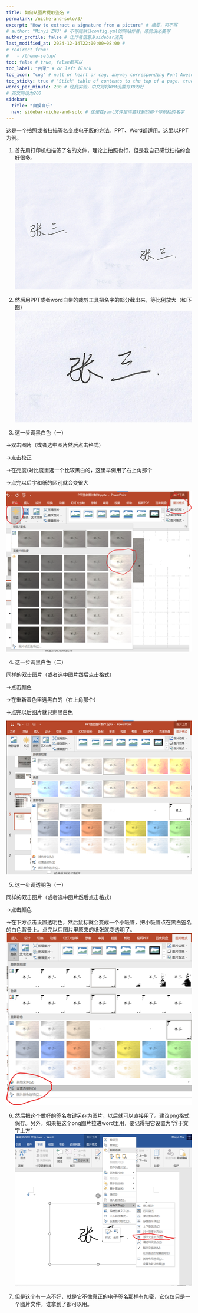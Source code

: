 ```yaml
---
title: 如何从图片提取签名 # 
permalink: /niche-and-solo/3/
excerpt: "How to extract a signature from a picture" # 摘要，可不写
# author: "Minyi ZHU" # 不写则默认config.yml的网站作者。感觉没必要写
author_profile: false # 让作者信息从sidebar消失
last_modified_at: 2024-12-14T22:00:00+08:00 # 
# redirect_from:
#   - /theme-setup/
toc: false # true, false都可以
toc_label: "目录" # or left blank
toc_icon: "cog" # null or heart or cag, anyway corresponding Font Awesome icon name (without fa prefix)
toc_sticky: true # "Stick" table of contents to the top of a page. true: toc floats. false: toc fixed
words_per_minute: 200 # 经我实验，中文则将WPM设置为30为好
# 英文则设为200
sidebar:
  title: "自娱自乐"
  nav: sidebar-niche-and-solo # 这是在yaml文件里你要找到的那个导航栏的名字
---
```


这是一个拍照或者扫描签名变成电子版的方法。PPT、Word都适用。这里以PPT为例。

1. 首先用打印机扫描签了名的文件，理论上拍照也行，但是我自己感觉扫描的会好很多。
![](https://raw.githubusercontent.com/zhumy321/diy-imagehost/main/img/extract-signature-ex1.png)

2. 然后用PPT或者word自带的裁剪工具把名字的部分截出来，等比例放大（如下图）
![](https://raw.githubusercontent.com/zhumy321/diy-imagehost/main/img/extract-signature-ex2.png)

3. 这一步调黑白色（一）

->双击图片（或者选中图片然后点击格式）

->点击校正

->在亮度/对比度里选一个比较黑白的，这里举例用了右上角那个

->点完以后字和纸的区别就会变很大

![](https://raw.githubusercontent.com/zhumy321/diy-imagehost/main/img/extract-signature-ex3.png)


4. 这一步调黑白色（二）

同样的双击图片（或者选中图片然后点击格式）

->点击颜色

->在重新着色里选黑白的（右上角那个）

->点完以后图片就只剩黑白色

![](https://raw.githubusercontent.com/zhumy321/diy-imagehost/main/img/extract-signature-ex4.png)

5. 这一步调透明色（一）

同样的双击图片（或者选中图片然后点击格式）

->点击颜色

->在下方点击设置透明色，然后鼠标就会变成一个小吸管，把小吸管点在黑白签名的白色背景上。点完以后图片里原来的纸张就变透明了。
![](https://raw.githubusercontent.com/zhumy321/diy-imagehost/main/img/extract-signature-ex5.png)

6. 然后把这个做好的签名右键另存为图片，以后就可以直接用了。建议png格式保存。另外，如果把这个png图片拉进word里用，要记得把它设置为“浮于文字上方”
![](https://raw.githubusercontent.com/zhumy321/diy-imagehost/main/img/extract-signature-ex6.png)

7. 但是这个有一点不好，就是它不像真正的电子签名那样有加密，它仅仅只是一个图片文件，谁拿到了都可以用。

